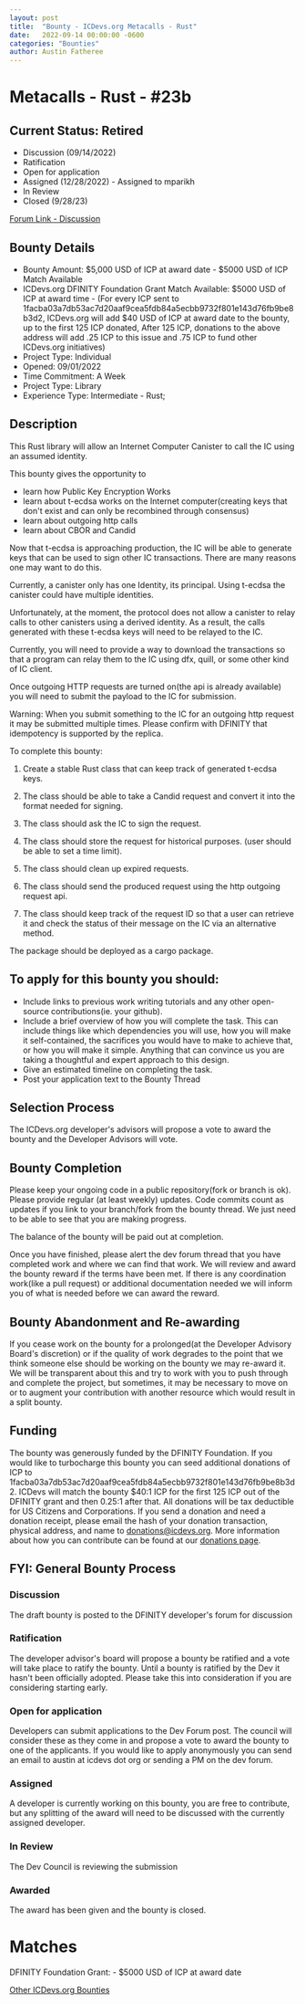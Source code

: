 ```yaml
---
layout: post
title:  "Bounty - ICDevs.org Metacalls - Rust"
date:   2022-09-14 00:00:00 -0600
categories: "Bounties"
author: Austin Fatheree
---
```


# Metacalls - Rust - #23b

## Current Status: Retired

* Discussion (09/14/2022)
* Ratification 
* Open for application
* Assigned (12/28/2022) - Assigned to mparikh
* In Review 
* Closed (9/28/23)

[Forum Link - Discussion](https://forum.dfinity.org/t/icdevs-org-bounty-23b-metacalls-rust-up-to-10k/15423)

## Bounty Details

* Bounty Amount: $5,000 USD of ICP at award date - $5000 USD of ICP Match Available
* ICDevs.org DFINITY Foundation Grant Match Available: $5000 USD of ICP at award time - (For every ICP sent to 1facba03a7db53ac7d20aaf9cea5fdb84a5ecbb9732f801e143d76fb9be8b3d2, ICDevs.org will add $40 USD of ICP at award date to the bounty, up to the first 125 ICP donated, After 125 ICP, donations to the above address will add .25 ICP to this issue and .75 ICP to fund other ICDevs.org initiatives)
* Project Type: Individual
* Opened: 09/01/2022
* Time Commitment: A Week
* Project Type: Library
* Experience Type: Intermediate - Rust;

## Description

This Rust library will allow an Internet Computer Canister to call the IC using an assumed identity.

This bounty gives the opportunity to

* learn how Public Key Encryption Works
* learn about t-ecdsa works on the Internet computer(creating keys that don't exist and can only be recombined through consensus)
* learn about outgoing http calls
* learn about CBOR and Candid

Now that t-ecdsa is approaching production, the IC will be able to generate keys that can be used to sign other IC transactions.  There are many reasons one may want to do this.  

Currently, a canister only has one Identity, its principal.  Using t-ecdsa the canister could have multiple identities.  

Unfortunately, at the moment, the protocol does not allow a canister to relay calls to other canisters using a derived identity.  As a result, the calls generated with these t-ecdsa keys will need to be relayed to the IC.

Currently, you will need to provide a way to download the transactions so that a program can relay them to the IC using dfx, quill, or some other kind of IC client.

Once outgoing HTTP requests are turned on(the api is already available) you will need to submit the payload to the IC for submission.  

Warning: When you submit something to the IC for an outgoing http request it may be submitted multiple times. Please confirm with DFINITY that idempotency is supported by the replica.

To complete this bounty:

1. Create a stable Rust class that can keep track of generated t-ecdsa keys.

2. The class should be able to take a Candid request and convert it into the format needed for signing.

3. The class should ask the IC to sign the request.

4. The class should store the request for historical purposes. (user should be able to set a time limit).

5. The class should clean up expired requests.

6. The class should send the produced request using the http outgoing request api.

7. The class should keep track of the request ID so that a user can retrieve it and check the status of their message on the IC via an alternative method.


The package should be deployed as a cargo package.


## To apply for this bounty you should:

* Include links to previous work writing tutorials and any other open-source contributions(ie. your github).
* Include a brief overview of how you will complete the task. This can include things like which dependencies you will use, how you will make it self-contained, the sacrifices you would have to make to achieve that, or how you will make it simple. Anything that can convince us you are taking a thoughtful and expert approach to this design.
* Give an estimated timeline on completing the task.
* Post your application text to the Bounty Thread

## Selection Process

The ICDevs.org developer's advisors will propose a vote to award the bounty and the Developer Advisors will vote.

## Bounty Completion

Please keep your ongoing code in a public repository(fork or branch is ok). Please provide regular (at least weekly) updates.  Code commits count as updates if you link to your branch/fork from the bounty thread.  We just need to be able to see that you are making progress.

The balance of the bounty will be paid out at completion.

Once you have finished, please alert the dev forum thread that you have completed work and where we can find that work.  We will review and award the bounty reward if the terms have been met.  If there is any coordination work(like a pull request) or additional documentation needed we will inform you of what is needed before we can award the reward.

## Bounty Abandonment and Re-awarding

If you cease work on the bounty for a prolonged(at the Developer Advisory Board's discretion) or if the quality of work degrades to the point that we think someone else should be working on the bounty we may re-award it.  We will be transparent about this and try to work with you to push through and complete the project, but sometimes, it may be necessary to move on or to augment your contribution with another resource which would result in a split bounty.

## Funding

The bounty was generously funded by the DFINITY Foundation. If you would like to turbocharge this bounty you can seed additional donations of ICP to 1facba03a7db53ac7d20aaf9cea5fdb84a5ecbb9732f801e143d76fb9be8b3d2.  ICDevs will match the bounty $40:1 ICP for the first 125 ICP out of the DFINITY grant and then 0.25:1 after that.  All donations will be tax deductible for US Citizens and Corporations.  If you send a donation and need a donation receipt, please email the hash of your donation transaction, physical address, and name to donations@icdevs.org.  More information about how you can contribute can be found at our [donations page](https://icdevs.org/donations.html).


## FYI: General Bounty Process

### Discussion

The draft bounty is posted to the DFINITY developer's forum for discussion

### Ratification

The developer advisor's board will propose a bounty be ratified and a vote will take place to ratify the bounty.  Until a bounty is ratified by the Dev it hasn't been officially adopted. Please take this into consideration if you are considering starting early.

### Open for application

Developers can submit applications to the Dev Forum post.  The council will consider these as they come in and propose a vote to award the bounty to one of the applicants.  If you would like to apply anonymously you can send an email to austin at icdevs dot org or sending a PM on the dev forum.

### Assigned

A developer is currently working on this bounty, you are free to contribute, but any splitting of the award will need to be discussed with the currently assigned developer.

### In Review

The Dev Council is reviewing the submission

### Awarded

The award has been given and the bounty is closed.

# Matches

DFINITY Foundation Grant: - $5000 USD of ICP at award date


[Other ICDevs.org Bounties](https://icdevs.org/bounties.html)

